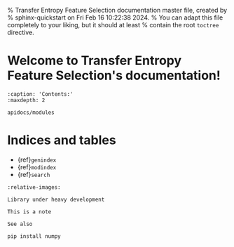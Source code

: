 % Transfer Entropy Feature Selection documentation master file, created by
% sphinx-quickstart on Fri Feb 16 10:22:38 2024.
% You can adapt this file completely to your liking, but it should at least
% contain the root `toctree` directive.

# Welcome to Transfer Entropy Feature Selection's documentation!

```{toctree}
:caption: 'Contents:'
:maxdepth: 2

apidocs/modules
```

# Indices and tables

- {ref}`genindex`
- {ref}`modindex`
- {ref}`search`

```{include} ../../README.md
:relative-images:
```

```{warning}
Library under heavy development
```

```{note}
This is a note
```

```{seealso}
See also
```

```python
pip install numpy
```